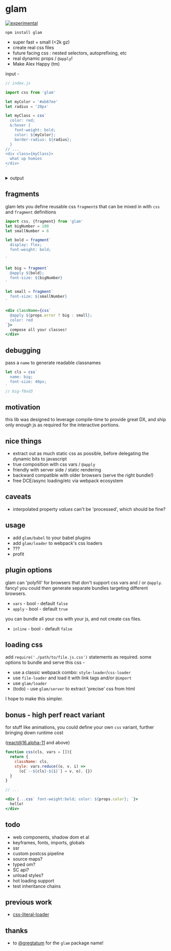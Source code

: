 # glam

[![experimental](http://badges.github.io/stability-badges/dist/experimental.svg)](http://github.com/badges/stability-badges)

`npm install glam`

- super fast + small (<2k gz)
- create real css files
- future facing css : nested selectors, autoprefixing, etc 
- real dynamic props / `@apply`!
- Make Alex Happy (tm)

input -
```jsx
// index.js

import css from 'glam'

let myColor = '#ab67ee'
let radius = '20px'

let myClass = css`
  color: red;
  &:hover {
    font-weight: bold;
    color: ${myColor};
    border-radius: ${radius};
  }
// ...
<div class={myClass}>
  what up homies
</div>
`

```
<details>
  <summary>output</summary><p>
  generated code
```jsx
// index.js

import css from 'glam'

let myColor = '#ab67ee'
let radius = '20px'

let myClass = css('css-1bh6s', [myColor, rad]) 
// generates "css-1bh6s vars-h23psd"
```

```css
/* index.js.css */

.css-1bh6s {
  color: red
}
.css-1bh6s:hover {
  font-weight: bold;
  color: var(--css-1bh6s-0);
  border-radius: var(--css-1bh6s-1);
}
```

```css
/* dynamically added */
.vars-h23psd {
  --css-1bh6s-0: #ab67ee;
  --css-1bh6s-1: 20px;
}

```
</p>
</details>


fragments
---

glam lets you define reusable css `fragment`s that can be 
mixed in with `css` and `fragment` definitions

```jsx
import css, {fragment} from 'glam'
let bigNumber = 100
let smallNumber = 6

let bold = fragment` 
  display: flex; 
  font-weight: bold;

` 

let big = fragment` 
  @apply ${bold}; 
  font-size: ${bigNumber} 
`

let small = fragment` 
  font-size: ${smallNumber} 
`

<div className={css` 
  @apply ${props.error ? big : small}; 
  color: red 
`}>
  compose all your classes!
</div>

```

debugging 
---

pass a `name` to generate readable classnames

```jsx
let cls = css`
  name: big;
  font-size: 40px;
`
// big-f8xd3
```

motivation
---

this lib was designed to leverage compile-time to provide great DX, 
and ship only enough js as required for the interactive portions. 


nice things
---

- extract out as much static css as possible, before delegating the dynamic bits to javascript 
- true composition with css vars / `@apply`
- friendly with server side / static rendering 
- backward compatible with older browsers (serve the right bundle!)
- free DCE/async loading/etc via webpack ecosystem 


caveats
---

- interpolated property *values* can't be 'processed', which should be fine?

usage
---

- add `glam/babel` to your babel plugins 
- add `glam/loader` to webpack's css loaders
- ???
- profit


plugin options
---

glam can 'polyfill' for browsers that don't support css vars and / or `@apply`. 
fancy! you could then generate separate bundles targeting different browsers.

- `vars` - bool - default `false`
- `apply` - bool - default `true`

you can bundle all your css with your js, and not create css files. 

- `inline` - bool - default `false`


loading css 
---

add `require('./path/to/file.js.css')` statements as required. 
some options to bundle and serve this css - 

- use a classic webpack combo: `style-loader`/`css-loader`
- use `file-loader` and load it with link tags and/or `@import`
- use `glam/loader`
- (todo) - use `glam/server` to extract 'precise' css from html 

I hope to make this simpler.


bonus - high perf react variant
---

for stuff like animations, you could define your own `css` variant, 
further bringing down runtime cost 

(react@16.alpha-11 and above)

```jsx
function css(cls, vars = []){
  return {
    className: cls,
    style: vars.reduce((o, v, i) => 
      (o[`--${cls}-${i}`] = v, o), {})
  }
}

// ...

<div {...css` font-weight:bold; color: ${props.color}; `}>
  hello!
</div>

```


todo
---
- web components, shadow dom et al
- keyframes, fonts, imports, globals
- ssr
- custom postcss pipeline
- source maps?
- typed om?
- SC api?
- unload styles?
- hot loading support 
- test inheritance chains 

previous work
---

- [css-literal-loader](https://github.com/4Catalyzer/css-literal-loader)


thanks
---

- to [@gregtatum](https://github.com/gregtatum) for the `glam` package name!

